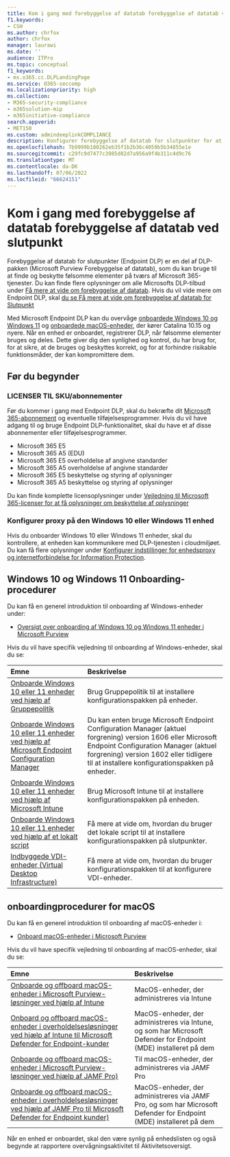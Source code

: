 ```yaml
---
title: Kom i gang med forebyggelse af datatab forebyggelse af datatab ved slutpunkt
f1.keywords:
- CSH
ms.author: chrfox
author: chrfox
manager: laurawi
ms.date: ''
audience: ITPro
ms.topic: conceptual
f1_keywords:
- ms.o365.cc.DLPLandingPage
ms.service: O365-seccomp
ms.localizationpriority: high
ms.collection:
- M365-security-compliance
- m365solution-mip
- m365initiative-compliance
search.appverid:
- MET150
ms.custom: admindeeplinkCOMPLIANCE
description: Konfigurer forebyggelse af datatab for slutpunkter for at overvåge filaktiviteter og implementere beskyttende handlinger for disse filer til slutpunkter.
ms.openlocfilehash: 7b9999b180262eb35f1b2b36c4059b5b34855e1e
ms.sourcegitcommit: c29fc9d7477c3985d02d7a956a9f4b311c4d9c76
ms.translationtype: MT
ms.contentlocale: da-DK
ms.lasthandoff: 07/06/2022
ms.locfileid: "66624151"
---
```

# <a name="get-started-with-endpoint-data-loss-prevention"></a>Kom i gang med forebyggelse af datatab forebyggelse af datatab ved slutpunkt

Forebyggelse af datatab for slutpunkter (Endpoint DLP) er en del af DLP-pakken (Microsoft Purview Forebyggelse af datatab), som du kan bruge til at finde og beskytte følsomme elementer på tværs af Microsoft 365-tjenester. Du kan finde flere oplysninger om alle Microsofts DLP-tilbud under [Få mere at vide om forebyggelse af datatab](dlp-learn-about-dlp.md). Hvis du vil vide mere om Endpoint DLP, skal [du se Få mere at vide om forebyggelse af datatab for Slutpunkt](endpoint-dlp-learn-about.md)

Med Microsoft Endpoint DLP kan du overvåge [onboardede Windows 10 og Windows 11](device-onboarding-overview.md) og [onboardede macOS-enheder](device-onboarding-macos-overview.md), der kører Catalina 10.15 og nyere. Når en enhed er onboardet, registrerer DLP, når følsomme elementer bruges og deles. Dette giver dig den synlighed og kontrol, du har brug for, for at sikre, at de bruges og beskyttes korrekt, og for at forhindre risikable funktionsmåder, der kan kompromittere dem.

## <a name="before-you-begin"></a>Før du begynder

### <a name="skusubscriptions-licensing"></a>LICENSER TIL SKU/abonnementer

Før du kommer i gang med Endpoint DLP, skal du bekræfte dit [Microsoft 365-abonnement](https://www.microsoft.com/microsoft-365/compare-microsoft-365-enterprise-plans?rtc=1) og eventuelle tilføjelsesprogrammer. Hvis du vil have adgang til og bruge Endpoint DLP-funktionalitet, skal du have et af disse abonnementer eller tilføjelsesprogrammer.

- Microsoft 365 E5
- Microsoft 365 A5 (EDU)
- Microsoft 365 E5 overholdelse af angivne standarder
- Microsoft 365 A5 overholdelse af angivne standarder
- Microsoft 365 E5 beskyttelse og styring af oplysninger
- Microsoft 365 A5 beskyttelse og styring af oplysninger

Du kan finde komplette licensoplysninger under [Vejledning til Microsoft 365-licenser for at få oplysninger om beskyttelse af oplysninger](/office365/servicedescriptions/microsoft-365-service-descriptions/microsoft-365-tenantlevel-services-licensing-guidance/microsoft-365-security-compliance-licensing-guidance#information-protection-data-loss-prevention-for-exchange-online-sharepoint-online-and-onedrive-for-business)

### <a name="configure-proxy-on-the-windows-10-or-windows-11-device"></a>Konfigurer proxy på den Windows 10 eller Windows 11 enhed

Hvis du onboarder Windows 10 eller Windows 11 enheder, skal du kontrollere, at enheden kan kommunikere med DLP-tjenesten i cloudmiljøet. Du kan få flere oplysninger under [Konfigurer indstillinger for enhedsproxy og internetforbindelse for Information Protection](device-onboarding-configure-proxy.md#configure-device-proxy-and-internet-connection-settings-for-information-protection).

## <a name="windows-10-and-windows-11-onboarding-procedures"></a>Windows 10 og Windows 11 Onboarding-procedurer

Du kan få en generel introduktion til onboarding af Windows-enheder under:

- [Oversigt over onboarding af Windows 10 og Windows 11 enheder i Microsoft Purview](device-onboarding-overview.md#onboard-windows-10-and-windows-11-devices-into-microsoft-365-overview)

Hvis du vil have specifik vejledning til onboarding af Windows-enheder, skal du se:

Emne | Beskrivelse
:---|:---
[Onboarde Windows 10 eller 11 enheder ved hjælp af Gruppepolitik](device-onboarding-gp.md) | Brug Gruppepolitik til at installere konfigurationspakken på enheder.
[Onboarde Windows 10 eller 11 enheder ved hjælp af Microsoft Endpoint Configuration Manager](device-onboarding-sccm.md) | Du kan enten bruge Microsoft Endpoint Configuration Manager (aktuel forgrening) version 1606 eller Microsoft Endpoint Configuration Manager (aktuel forgrening) version 1602 eller tidligere til at installere konfigurationspakken på enheder.
[Onboarde Windows 10 eller 11 enheder ved hjælp af Microsoft Intune](device-onboarding-mdm.md) | Brug Microsoft Intune til at installere konfigurationspakken på enheden.
[Onboarde Windows 10 eller 11 enheder ved hjælp af et lokalt script](device-onboarding-script.md) | Få mere at vide om, hvordan du bruger det lokale script til at installere konfigurationspakken på slutpunkter.
[Indbyggede VDI-enheder (Virtual Desktop Infrastructure)](device-onboarding-vdi.md) | Få mere at vide om, hvordan du bruger konfigurationspakken til at konfigurere VDI-enheder.

## <a name="macos-onboarding-procedures"></a>onboardingprocedurer for macOS

Du kan få en generel introduktion til onboarding af macOS-enheder i:
 
- [Onboard macOS-enheder i Microsoft Purview](device-onboarding-macos-overview.md)

Hvis du vil have specifik vejledning til onboarding af macOS-enheder, skal du se:

Emne | Beskrivelse
:---|:---
|[Onboarde og offboard macOS-enheder i Microsoft Purview-løsninger ved hjælp af Intune](device-onboarding-offboarding-macos-intune.md)|MacOS-enheder, der administreres via Intune
|[Onboard og offboard macOS-enheder i overholdelsesløsninger ved hjælp af Intune til Microsoft Defender for Endpoint-kunder](device-onboarding-offboarding-macos-intune-mde.md) |MacOS-enheder, der administreres via Intune, og som har Microsoft Defender for Endpoint (MDE) installeret på dem
|[Onboarde og offboard macOS-enheder i Microsoft Purview-løsninger ved hjælp af JAMF Pro)](device-onboarding-offboarding-macos-jamfpro.md) | Til macOS-enheder, der administreres via JAMF Pro
|[Onboarde og offboard macOS-enheder i overholdelsesløsninger ved hjælp af JAMF Pro til Microsoft Defender for Endpoint kunder)](device-onboarding-offboarding-macos-jamfpro-mde.md)|MacOS-enheder, der administreres via JAMF Pro, og som har Microsoft Defender for Endpoint (MDE) installeret på dem

Når en enhed er onboardet, skal den være synlig på enhedslisten og også begynde at rapportere overvågningsaktivitet til Aktivitetsoversigt.

<!--### Permissions

To enable device management, the account you use must be a member of any one of these roles:

- Global admin
- Security admin
- Compliance admin

If you want to use a custom account to view the device management settings, it must be in one of these roles:

- Global admin
- Compliance admin
- Compliance data admin
- Global reader

If you want to use a custom account to access the onboarding/offboarding page, it must be in one of these roles:

- Global admin
- Compliance admin

If you want to use a custom account to turn on/off device monitoring, it must be in one of these roles:

- Global admin
- Compliance admin

Data from Endpoint DLP can be viewed in [Activity explorer](data-classification-activity-explorer.md). There are four roles that grant permission to activity explorer, the account you use for accessing the data must be a member of any one of them.

- Global admin
- Compliance admin
- Security admin
- Compliance data admin -->

<!-- ### Prepare your Windows 10/11 endpoints

Make sure that the Windows devices that you plan on deploying Endpoint DLP to meet these requirements.

1. Must be running Windows 10 x64 build 1809, Windows 11, or later.

1. Antimalware Client Version is 4.18.2009.7 or newer. Check your current version by opening Windows Security app, select the Settings icon, and then select About. The version number is listed under Antimalware Client Version. Update to the latest Antimalware Client Version by installing Windows Update KB4052623.

   > [!NOTE]
   > None of Windows Security components need to be active, you can run Endpoint DLP independent of Windows Security status, but the [Real-time protection and Behavior monitor](/windows/security/threat-protection/microsoft-defender-antivirus/configure-real-time-protection-microsoft-defender-antivirus)) must be enabled.

1. The following Updates are installed on Windows 10 devices

   > [!NOTE]
   > These updates are not a pre-requisite to onboard a device to Endpoint DLP, but contain fixes for important issues thus must be installed before using the product.

   - For Windows 10 1809 - KB4559003, KB4577069, KB4580390
   - For Windows 10 1903 or 1909 - KB4559004, KB4577062, KB4580386
   - For Windows 10 2004 - KB4568831, KB4577063
   - For devices running Office 2016 (and not any other Office version) - KB4577063

1. All devices must be one of these:

   - [Azure Active Directory (Azure AD) joined](/azure/active-directory/devices/concept-azure-ad-join)
   - [Hybrid Azure AD joined](/azure/active-directory/devices/concept-azure-ad-join-hybrid)
   - [AAD registered](/azure/active-directory/user-help/user-help-register-device-on-network)

1. Install Microsoft Chromium Edge browser on the endpoint device to enforce policy actions for the upload to cloud activity. See, [Download the new Microsoft Edge based on Chromium](https://support.microsoft.com/help/4501095/download-the-new-microsoft-edge-based-on-chromium). If your devices use the Chrome browser, you can install the [Microsoft Compliance Extension](dlp-chrome-learn-about.md#learn-about-the-microsoft-compliance-extension) to enforce policy actions for the upload to cloud activity.

1. If you are on Monthly Enterprise Channel of Microsoft 365 Apps versions 2004-2008, there is a known issue with Endpoint DLP classifying Office content and you need to update to version 2009 or later. See [Update history for Microsoft 365 Apps (listed by date)](/officeupdates/update-history-microsoft365-apps-by-date) for current versions. To learn more about this issue, see the Office Suite section of [Release notes for Current Channel releases in 2020](/officeupdates/current-channel#version-2010-october-27).

1. If you have endpoints that use a device proxy to connect to the internet, follow the procedures in [Configure device proxy and internet connection settings for Information Protection](device-onboarding-configure-proxy.md#configure-device-proxy-and-internet-connection-settings-for-information-protection).

## Prepare your macOS devices (preview)

See, [Onboard macOS devices into Microsoft 365 overview (preview)](device-onboarding-macos-overview.md#onboard-macos-devices-into-microsoft-365-overview-preview)-->

<!--## Onboarding Windows 10 and Windows 11 devices into device management

You must enable device monitoring and onboard your endpoints before you can monitor and protect sensitive items on a device. Both of these actions are done in the Microsoft Purview compliance portal.

When you want to onboard devices that haven't been onboarded yet, you'll download the appropriate script and deploy it to those devices. Follow the [Onboarding devices procedure](endpoint-dlp-getting-started.md#onboarding-devices).

If you already have devices onboarded into [Microsoft Defender for Endpoint](/windows/security/threat-protection/), they will already appear in the managed devices list. Follow the [With devices onboarded into Microsoft Defender for Endpoint procedure](?source=docs&view=o365-worldwide#with-devices-onboarded-into-microsoft-defender-for-endpoint).

### Onboarding devices

In this deployment scenario, you'll onboard devices that have not been onboarded yet, and you just want to monitor and protect sensitive items from unintentional sharing on Windows 10 or Windows 11 devices.

1. Open the <a href="https://go.microsoft.com/fwlink/p/?linkid=2077149" target="_blank">Microsoft Purview compliance portal</a>.

2. Choose **Settings** > **Device onboarding**.

   > [!NOTE]
   > While it usually takes about 60 seconds for device onboarding to be enabled, please allow up to 30 minutes before engaging with Microsoft support.

3. Choose **Devices** to open the **Devices** list. The list will be empty until you onboard devices.

4. Choose **Onboarding** to begin the onboarding process.

5. Choose the way you want to deploy to these additional devices from the **Deployment method** list and then **download package**.

   > [!div class="mx-imgBorder"]
   > ![deployment method.](../media/endpoint-dlp-getting-started-3-deployment-method.png)

6. Follow the appropriate procedures in [Onboarding tools and methods for Windows machines](/windows/security/threat-protection/microsoft-defender-atp/configure-endpoints). This link takes you to a landing page where you can access Microsoft Defender for Endpoint procedures that match the deployment package you selected in step 5:

    - Onboard Windows machines using Group Policy
    - Onboard Windows machines using Microsoft Endpoint Configuration Manager
    - Onboard Windows machines using Mobile Device Management tools
    - Onboard Windows machines using a local script
    - Onboard non-persistent virtual desktop infrastructure (VDI) machines in single-session scenarios

Once done and endpoint is onboarded, it should be visible in the devices list and also start reporting audit activity logs to Activity explorer.

> [!NOTE]
> This experience is under license enforcement. Without the required license, data will not be visible or accessible.

### With devices onboarded into Microsoft Defender for Endpoint

In this scenario, Microsoft Defender for Endpoint is already deployed and there are endpoints reporting in. All these endpoints will appear in the managed devices list. You can continue to onboard new devices into Endpoint DLP to expand coverage by using the [Onboarding devices procedure](endpoint-dlp-getting-started.md#onboarding-devices).

1. Open the <a href="https://go.microsoft.com/fwlink/p/?linkid=2077149" target="_blank">Microsoft Purview compliance portal</a>.

2. Open the Compliance Center settings page and choose **Enable device monitoring**.

3. Choose **Device management** to open the **Devices** list. You should see the list of devices that are already reporting in to Microsoft Defender for Endpoint.

   > [!div class="mx-imgBorder"]
   > ![device management.](../media/endpoint-dlp-getting-started-2-device-management.png)

4. Choose **Onboarding** if you need to onboard additional devices.

5. Choose the way you want to deploy to these additional devices from the **Deployment method** list and then **Download package**.

6. Follow the appropriate procedures in [Onboarding tools and methods for Windows machines](/windows/security/threat-protection/microsoft-defender-atp/configure-endpoints). This link takes you to a landing page where you can access Microsoft Defender for Endpoint procedures that match the deployment package you selected in step 5:
    - Onboard Windows machines using Group Policy
    - Onboard Windows machines using Microsoft Endpoint Configuration Manager
    - Onboard Windows machines using Mobile Device Management tools
    - Onboard Windows machines using a local script
    - Onboard non-persistent virtual desktop infrastructure (VDI) machines.

Once done and endpoint is onboarded, it should be visible under the **Devices** table and also start reporting audit logs to the **Activity Explorer**.

> [!NOTE]
>This experience is under license enforcement. Without the required license, data will not be visible or accessible.


### Viewing Endpoint DLP alerts in DLP Alerts Management dashboard

1. Open the Data loss prevention page in the <a href="https://go.microsoft.com/fwlink/p/?linkid=2077149" target="_blank">Microsoft Purview compliance portal</a> and choose Alerts.

2. Refer to the procedures in [How to configure and view alerts for your DLP policies](dlp-configure-view-alerts-policies.md) to view alerts for your Endpoint DLP policies.

### Viewing Endpoint DLP data in activity explorer

1. Open the [Data classification page](https://compliance.microsoft.com/dataclassification?viewid=overview) for your domain in the Microsoft Purview compliance portal and choose Activity explorer.

2. Refer to the procedures in [Get started with Activity explorer](data-classification-activity-explorer.md) to access and filter all the data for your Endpoint devices.

   > [!div class="mx-imgBorder"]
   > ![activity explorer filter for endpoint devices.](../media/endpoint-dlp-4-getting-started-activity-explorer.png)

## Next steps

Now that you have onboarded devices and can view the activity data in Activity explorer, you are ready to move on to your next step where you create DLP policies that protect your sensitive items.

- [Using Endpoint data loss prevention](endpoint-dlp-using.md)

## See also

- [Learn about Endpoint data loss prevention](endpoint-dlp-learn-about.md)
- [Using Endpoint data loss prevention](endpoint-dlp-using.md)
- [Learn about data loss prevention](dlp-learn-about-dlp.md)
- [Create, test, and tune a DLP policy](create-test-tune-dlp-policy.md)
- [Get started with Activity explorer](data-classification-activity-explorer.md)
- [Microsoft Defender for Endpoint](/windows/security/threat-protection/)
- [Onboarding tools and methods for Windows machines](/windows/security/threat-protection/microsoft-defender-atp/configure-endpoints)
- [Microsoft 365 subscription](https://www.microsoft.com/microsoft-365/compare-microsoft-365-enterprise-plans?rtc=1)
- [Azure AD joined devices](/azure/active-directory/devices/concept-azure-ad-join)
- [Download the new Microsoft Edge based on Chromium](https://support.microsoft.com/help/4501095/download-the-new-microsoft-edge-based-on-chromium)
-->
